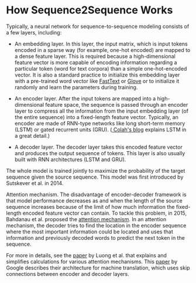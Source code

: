 # How Sequence2Sequence Works<a name="seq-2-seq-howitworks"></a>

Typically, a neural network for sequence\-to\-sequence modeling consists of a few layers, including: 

+ An embedding layer\. In this layer, the input matrix, which is input tokens encoded in a sparse way \(for example, one\-hot encoded\) are mapped to a dense feature layer\. This is required because a high\-dimensional feature vector is more capable of encoding information regarding a particular token \(word for text corpora\) than a simple one\-hot\-encoded vector\. It is also a standard practice to initialize this embedding layer with a pre\-trained word vector like [FastText](https://fasttext.cc/) or [Glove](https://nlp.stanford.edu/projects/glove/) or to initialize it randomly and learn the parameters during training\. 

+ An encoder layer\. After the input tokens are mapped into a high\-dimensional feature space, the sequence is passed through an encoder layer to compress all the information from the input embedding layer \(of the entire sequence\) into a fixed\-length feature vector\. Typically, an encoder are made of RNN\-type networks like long short\-term memory \(LSTM\) or gated recurrent units \(GRU\)\. \([ Colah's blog](http://colah.github.io/posts/2015-08-Understanding-LSTMs/) explains LSTM in a great detail\.\) 

+ A decoder layer\. The decoder layer takes this encoded feature vector and produces the output sequence of tokens\. This layer is also usually built with RNN architectures \(LSTM and GRU\)\. 

The whole model is trained jointly to maximize the probability of the target sequence given the source sequence\. This model was first introduced by Sutskever et al\. in 2014\. 

Attention mechanism\. The disadvantage of encoder\-decoder framework is that model performance decreases as and when the length of the source sequence increases because of the limit of how much information the fixed\-length encoded feature vector can contain\. To tackle this problem, in 2015, Bahdanau et al\. proposed the [attention mechanism](https://papers.nips.cc/paper/5346-sequence-to-sequence-learning-with-neural-networks.pdf)\. In an attention mechanism, the decoder tries to find the location in the encoder sequence where the most important information could be located and uses that information and previously decoded words to predict the next token in the sequence\. 

For more in details, see the [paper](https://arxiv.org/abs/1508.04025) by Luong et al\. that explains and simplifies calculations for various attention mechanisms\. This [paper](https://arxiv.org/abs/1609.08144) by Google describes their architecture for machine translation, which uses skip connections between encoder and decoder layers\.